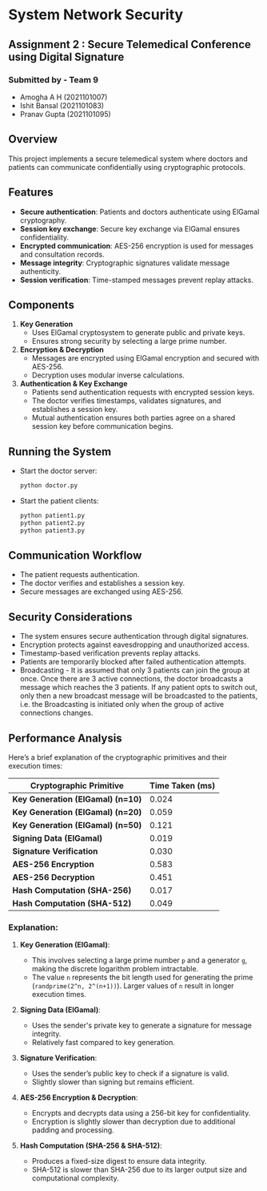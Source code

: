 # System Network Security

## Assignment 2 : Secure Telemedical Conference using Digital Signature

### Submitted by - Team 9
- Amogha A H (2021101007)
- Ishit Bansal (2021101083)
- Pranav Gupta (2021101095)


## Overview
This project implements a secure telemedical system where doctors and patients can communicate confidentially using cryptographic protocols. 

## Features
- **Secure authentication**: Patients and doctors authenticate using ElGamal cryptography.
- **Session key exchange**: Secure key exchange via ElGamal ensures confidentiality.
- **Encrypted communication**: AES-256 encryption is used for messages and consultation records.
- **Message integrity**: Cryptographic signatures validate message authenticity.
- **Session verification**: Time-stamped messages prevent replay attacks.

## Components
1. **Key Generation**
   - Uses ElGamal cryptosystem to generate public and private keys.
   - Ensures strong security by selecting a large prime number.
2. **Encryption & Decryption**
   - Messages are encrypted using ElGamal encryption and secured with AES-256.
   - Decryption uses modular inverse calculations.
3. **Authentication & Key Exchange**
   - Patients send authentication requests with encrypted session keys.
   - The doctor verifies timestamps, validates signatures, and establishes a session key.
   - Mutual authentication ensures both parties agree on a shared session key before communication begins.

## Running the System
   - Start the doctor server:
     ```bash
     python doctor.py
     ```
   - Start the patient clients:
     ```bash
     python patient1.py
     python patient2.py
     python patient3.py
     ```
## Communication Workflow
   - The patient requests authentication.
   - The doctor verifies and establishes a session key.
   - Secure messages are exchanged using AES-256.

## Security Considerations
- The system ensures secure authentication through digital signatures.
- Encryption protects against eavesdropping and unauthorized access.
- Timestamp-based verification prevents replay attacks.
- Patients are temporarily blocked after failed authentication attempts.
- Broadcasting - It is assumed that only 3 patients can join the group at once. Once there are 3 active connections, the doctor broadcasts a message which reaches the 3 patients. If any patient opts to switch out, only then a new broadcast message will be broadcasted to the patients, i.e. the Broadcasting is initiated only when the group of active connections changes.

## Performance Analysis

Here’s a brief explanation of the cryptographic primitives and their execution times:

| Cryptographic Primitive            | Time Taken (ms) |
|------------------------------------|----------------|
| **Key Generation (ElGamal) (n=10)**  | 0.024          |
| **Key Generation (ElGamal) (n=20)**  | 0.059          |
| **Key Generation (ElGamal) (n=50)**  | 0.121          |
| **Signing Data (ElGamal)**          | 0.019          |
| **Signature Verification**          | 0.030          |
| **AES-256 Encryption**              | 0.583          |
| **AES-256 Decryption**              | 0.451          |
| **Hash Computation (SHA-256)**      | 0.017          |
| **Hash Computation (SHA-512)**      | 0.049          |

### Explanation:
1. **Key Generation (ElGamal)**:  
   - This involves selecting a large prime number `p` and a generator `g`, making the discrete logarithm problem intractable.  
   - The value `n` represents the bit length used for generating the prime (`randprime(2^n, 2^(n+1))`). Larger values of `n` result in longer execution times.

2. **Signing Data (ElGamal)**:  
   - Uses the sender's private key to generate a signature for message integrity.  
   - Relatively fast compared to key generation.

3. **Signature Verification**:  
   - Uses the sender’s public key to check if a signature is valid.  
   - Slightly slower than signing but remains efficient.

4. **AES-256 Encryption & Decryption**:  
   - Encrypts and decrypts data using a 256-bit key for confidentiality.  
   - Encryption is slightly slower than decryption due to additional padding and processing.

5. **Hash Computation (SHA-256 & SHA-512)**:  
   - Produces a fixed-size digest to ensure data integrity.  
   - SHA-512 is slower than SHA-256 due to its larger output size and computational complexity.
